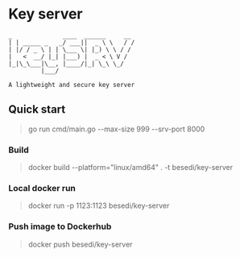 # Key server
```
_              ____  ______     __
| | _____ _   _/ ___||  _ \ \   / /
| |/ / _ \ | | \___ \| |_) \ \ / /
|   <  __/ |_| |___) |  _ < \ V /
|_|\_\___|\__, |____/|_| \_\ \_/
         |___/

A lightweight and secure key server
```
## Quick start
> go run cmd/main.go --max-size 999 --srv-port 8000
### Build
> docker build --platform="linux/amd64" . -t besedi/key-server
### Local docker run
> docker run -p 1123:1123 besedi/key-server
### Push image to Dockerhub
> docker push besedi/key-server
